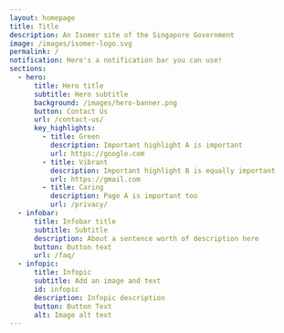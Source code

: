 ```yaml
---
layout: homepage
title: Title
description: An Isomer site of the Singapore Government
image: /images/isomer-logo.svg
permalink: /
notification: Here's a notification bar you can use!
sections:
  - hero:
      title: Hero title
      subtitle: Hero subtitle
      background: /images/hero-banner.png
      button: Contact Us
      url: /contact-us/
      key_highlights:
        - title: Green
          description: Important highlight A is important
          url: https://google.com
        - title: Vibrant
          description: Important highlight B is equally important
          url: https://gmail.com
        - title: Caring
          description: Page A is important too
          url: /privacy/
  - infobar:
      title: Infobar title
      subtitle: Subtitle
      description: About a sentence worth of description here
      button: Button text
      url: /faq/
  - infopic:
      title: Infopic
      subtitle: Add an image and text
      id: infopic
      description: Infopic description
      button: Button Text
      alt: Image alt text
---
```

